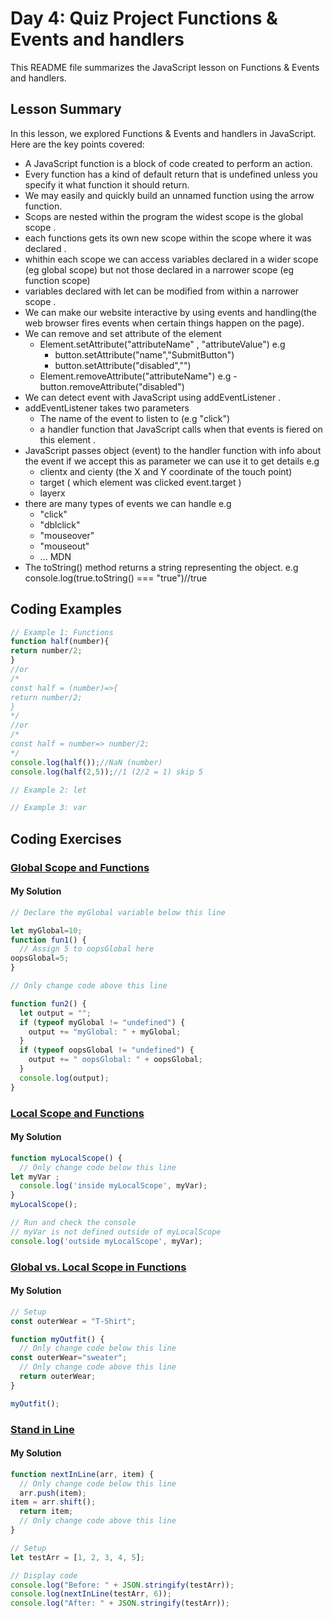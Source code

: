 
# Day 4: Quiz Project Functions & Events and handlers

This README file summarizes the JavaScript lesson on Functions & Events and handlers. 
## Lesson Summary

In this lesson, we explored Functions & Events and handlers in JavaScript. Here are the key points covered:
- A JavaScript function is a block of code created to perform an action.
- Every function has a kind of default return that is undefined unless you specify it what function it should return.
- We may easily and quickly build an unnamed function using the arrow function.
- Scops are nested within the program the widest scope is the global scope .
- each functions gets its own new scope within the scope where it was declared .
- whithin each scope we can access variables declared in a wider scope (eg global scope) but not those declared in a narrower scope (eg function scope)
- variables declared with let can be modified from within a narrower scope .
- We can make our website interactive by using events and handling(the web browser fires events when certain things happen on the page).
- We can remove and set attribute of the element
   - Element.setAttribute("attributeName" , "attributeValue") e.g
       - button.setAttribute("name","SubmitButton")
       - button.setAttribute("disabled","")
    - Element.removeAttribute("attributeName") e.g
      -button.removeAttribute("disabled")
- We can detect event with JavaScript using addEventListener .
- addEventListener takes two parameters
  - The name of the event to listen to (e.g "click")
  - a handler function that JavaScript calls when that events is fiered on this element .
- JavaScript passes object (event) to the handler function with info about the event if we accept this as parameter we can use it to get details e.g
  - clientx and cienty (the X and Y coordinate of the touch point)
  - target ( which element was clicked event.target )
  - layerx
- there are many types of events we can handle e.g
   - "click"
   - "dblclick"
   - "mouseover"
   - "mouseout"
   - ... MDN
- The toString() method returns a string representing the object. e.g console.log(true.toString() === "true")//true
  
## Coding Examples

```javascript
// Example 1: Functions
function half(number){
return number/2;
}
//or
/*
const half = (number)=>{
return number/2;
}
*/
//or
/*
const half = number=> number/2;
*/
console.log(half());//NaN (number)
console.log(half(2,5));//1 (2/2 = 1) skip 5 
```



```javascript
// Example 2: let 

```

```javascript
// Example 3: var 

```



## Coding Exercises

### [Global Scope and Functions](https://www.freecodecamp.org/learn/javascript-algorithms-and-data-structures/basic-javascript/global-scope-and-functions)

#### My Solution


```javascript
// Declare the myGlobal variable below this line

let myGlobal=10;
function fun1() {
  // Assign 5 to oopsGlobal here
oopsGlobal=5;
}

// Only change code above this line

function fun2() {
  let output = "";
  if (typeof myGlobal != "undefined") {
    output += "myGlobal: " + myGlobal;
  }
  if (typeof oopsGlobal != "undefined") {
    output += " oopsGlobal: " + oopsGlobal;
  }
  console.log(output);
}

```


### [Local Scope and Functions](https://www.freecodecamp.org/learn/javascript-algorithms-and-data-structures/basic-javascript/local-scope-and-functions)

#### My Solution


```javascript
function myLocalScope() {
  // Only change code below this line
let myVar ;
  console.log('inside myLocalScope', myVar);
}
myLocalScope();

// Run and check the console
// myVar is not defined outside of myLocalScope
console.log('outside myLocalScope', myVar);

```

### [Global vs. Local Scope in Functions](https://www.freecodecamp.org/learn/javascript-algorithms-and-data-structures/basic-javascript/global-vs--local-scope-in-functions)

#### My Solution


```javascript
// Setup
const outerWear = "T-Shirt";

function myOutfit() {
  // Only change code below this line
const outerWear="sweater";
  // Only change code above this line
  return outerWear;
}

myOutfit();

```
### [Stand in Line](https://www.freecodecamp.org/learn/javascript-algorithms-and-data-structures/basic-javascript/stand-in-line)

#### My Solution


```javascript
function nextInLine(arr, item) {
  // Only change code below this line
  arr.push(item);
item = arr.shift();
  return item;
  // Only change code above this line
}

// Setup
let testArr = [1, 2, 3, 4, 5];

// Display code
console.log("Before: " + JSON.stringify(testArr));
console.log(nextInLine(testArr, 6));
console.log("After: " + JSON.stringify(testArr));

```
